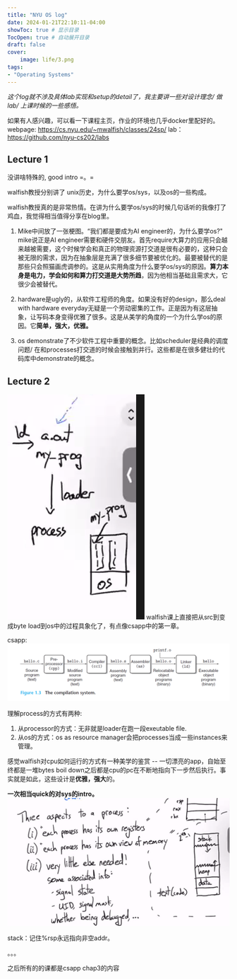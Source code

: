 ```yaml
---
title: "NYU OS log"
date: 2024-01-21T22:10:11-04:00
showToc: true # 显示目录
TocOpen: true # 自动展开目录
draft: false 
cover:
    image: life/3.png
tags: 
- "Operating Systems"
---
```


*这个log就不涉及具体lab实现和setup的detail了，我主要讲一些对设计理念/ 做lab/ 上课时候的一些感悟。*

如果有人感兴趣，可以看一下课程主页，作业的环境也几乎docker里配好的。
webpage: https://cs.nyu.edu/~mwalfish/classes/24sp/
lab： https://github.com/nyu-cs202/labs

## Lecture 1 
没讲啥特殊的, good intro =。=

walfish教授分别讲了 unix历史，为什么要学os/sys，以及os的一些构成。

walfish教授真的是非常热情。在讲为什么要学os/sys的时候几句话听的我像打了鸡血，我觉得相当值得分享在blog里。

1. Mike中间放了一张梗图。“我们都是要成为AI engineer的，为什么要学os?" mike说正是AI engineer需要和硬件交朋友。首先require大算力的应用只会越来越被需要，这个时候学会和真正的物理资源打交道是很有必要的，这种只会被无限的需求，因为在抽象层是充满了很多细节要被优化的。最要被替代的是那些只会照猫画虎调参的。这是从实用角度为什么要学os/sys的原因。**算力本身是电力，学会如何和算力打交道是大势所趋**，因为他相当基础且需求大，它很少会被替代。

2. hardware是ugly的，从软件工程师的角度。如果没有好的design，那么deal with hardware everyday无疑是一个劳动密集的工作。正是因为有这层抽象，让写码本身变得优雅了很多。这是从美学的角度的一个为什么学os的原因。它**简单，强大，优雅。**

3. os demonstrate了不少软件工程中重要的概念。比如scheduler是经典的调度问题/ 在和processes打交道的时候会接触到并行。这些都是在很多健壮的代码库中demonstrate的概念。

## Lecture 2
![Alt text](image.png)
walfish课上直接把从src到变成byte load到os中的过程具象化了，有点像csapp中的第一章。

csapp:
![Alt text](image-1.png)

理解process的方式有两种:
1. 从processor的方式：无非就是loader在跑一段exeutable file.
2. 从os的方式：os as resource manager会把processes当成一些instances来管理。

感觉walfish对cpu如何运行的方式有一种美学的鉴赏 -- 一切漂亮的app，自始至终都是一堆bytes boil down之后都是cpu的pc在不断地指向下一步然后执行。事实就是如此，这些设计是**优雅，强大**的。

**一次相当quick的对sys的intro。** 
![Alt text](image-2.png)

stack：记住%rsp永远指向非空addr。

。。。

之后所有的的课都是csapp chap3的内容